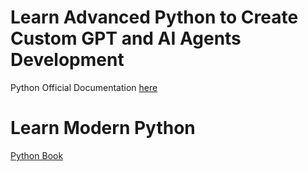 # Learn Advanced Python to Create Custom GPT and AI Agents Development

Python Official Documentation <a href="https://www.python.org/" target='_blank'>here</a>

# Learn Modern Python

<a href='https://www.google.com.pk/books/edition/Python_Crash_Course_2nd_Edition/w1v6DwAAQBAJ?hl=en&gbpv=1&printsec=frontcover' target='_blank'>Python Book</a>